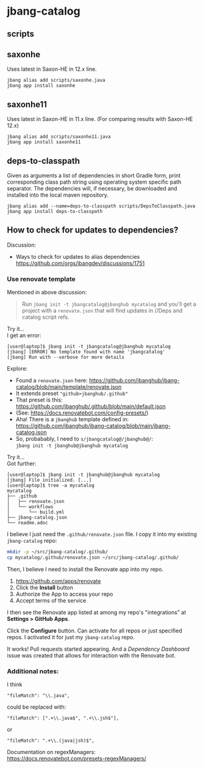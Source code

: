 # jbang-catalog

## scripts

## saxonhe

Uses latest in Saxon-HE in 12.x line.

```
jbang alias add scripts/saxonhe.java
jbang app install saxonhe
```

## saxonhe11

Uses latest in Saxon-HE in 11.x line. (For comparing results with Saxon-HE 12.x)

```
jbang alias add scripts/saxonhe11.java
jbang app install saxonhe11
```

## deps-to-classpath

Given as arguments a list of dependencies in short Gradle form, print
corresponding class path string using operating system specific path separator.
The dependencies will, if necessary, be downloaded and installed into the local
maven repository.

```
jbang alias add --name=deps-to-classpath scripts/DepsToClasspath.java
jbang app install deps-to-classpath
```


## How to check for updates to dependencies?

Discussion:

- Ways to check for updates to alias dependencies
  https://github.com/orgs/jbangdev/discussions/1751

### Use renovate template

Mentioned in above discussion:

> Run `jbang init -t jbangcatalog@jbanghub mycatalog` and you'll get a project with a `renovate.json` that will find updates in //Deps and catalog script refs.

Try it...  
I get an error:

```console
[user@laptop]$ jbang init -t jbangcatalog@jbanghub mycatalog
[jbang] [ERROR] No template found with name 'jbangcatalog'
[jbang] Run with --verbose for more details
```

Explore:

- Found a `renovate.json` here:
  https://github.com/jbanghub/jbang-catalog/blob/main/template/renovate.json
- It extends preset `"github>jbanghub/.github"`
- That preset is this:  
  https://github.com/jbanghub/.github/blob/main/default.json
- (See: https://docs.renovatebot.com/config-presets/)
- Aha! There is a `jbanghub` template defined in:
  https://github.com/jbanghub/jbang-catalog/blob/main/jbang-catalog.json
- So, probabably, I need to `s/jbangcatalog@/jbanghub@/`:  
  `jbang init -t jbanghub@jbanghub mycatalog`

Try it...  
Got further:

```console
[user@laptop]$ jbang init -t jbanghub@jbanghub mycatalog
[jbang] File initialized. [...]
[user@laptop]$ tree -a mycatalog
mycatalog
├── .github
│   ├── renovate.json
│   └── workflows
│       └── build.yml
├── jbang-catalog.json
└── readme.adoc
```

I believe I just need the `.github/renovate.json` file. I copy it into my existing `jbang-catalog` repo:

```bash
mkdir -p ~/src/jbang-catalog/.github/
cp mycatalog/.github/renovate.json ~/src/jbang-catalog/.github/
```

Then, I believe I need to install the Renovate app into my repo.

1. https://github.com/apps/renovate
2. Click the **Install** button
3. Authorize the App to access your repo
4. Accept terms of the service

I then see the Renovate app listed at among my repo's "integrations" at **Settings > GitHub Apps**.

Click the **Configure** button. Can activate for all repos or just specified repos. I activated it for just my `jbang-catalog` repo.

It works! Pull requests started appearing. And a _Dependency Dashboard_ issue was created that allows for interaction with the Renovate bot.

### Additional notes:

I think

```
"fileMatch": "\\.java",
```

could be replaced with:

```
"fileMatch": [".+\\.java$", ".+\\.jsh$"],
```

or

```
"fileMatch": ".+\\.(java|jsh)$",
```

Documentation on regexManagers:  
https://docs.renovatebot.com/presets-regexManagers/
